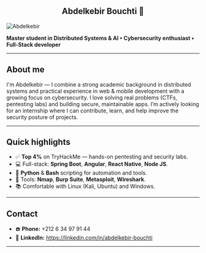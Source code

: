 <h2 align="center">Abdelkebir Bouchti 👋</h2>


<img src="https://tryhackme-badges.s3.amazonaws.com/abdlkbir.dacosta.png" alt="Abdelkebir" />


**Master student in Distributed Systems & AI • Cybersecurity enthusiast • Full-Stack developer**

---

## About me
I'm Abdelkebir — I combine a strong academic background in distributed systems and practical experience in web & mobile development with a growing focus on cybersecurity. I love solving real problems (CTFs, pentesting labs) and building secure, maintainable apps. I’m actively looking for an internship where I can contribute, learn, and help improve the security posture of projects. 

---

## Quick highlights
- ✅ **Top 4%** on TryHackMe — hands-on pentesting and security labs.  
- 💻 Full-stack: **Spring Boot**, **Angular**, **React Native**, **Node JS**.  
- 🐍 **Python** & **Bash** scripting for automation and tools.  
- 🔧 Tools: **Nmap**, **Burp Suite**, **Metasploit**, **Wireshark**.  
- 📚 Comfortable with Linux (Kali, Ubuntu) and Windows.

---

## Contact
- ☎️ **Phone:** +212 6 34 97 91 44   
- 🔗 **LinkedIn:** https://linkedin.com/in/abdelkebir-bouchti

---
